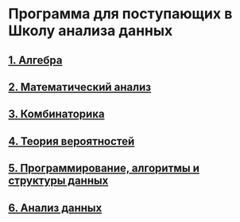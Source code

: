 # Программа для поступающих в Школу анализа данных

## [1. Алгебра](algebra.md)

## [2. Математический анализ](mathematical_analysis.md)

## [3. Комбинаторика](combinatorics.md)

## [4. Теория вероятностей](probability_theory.md)

## [5. Программирование, алгоритмы и структуры данных](programming.md)

## [6. Анализ данных](data_analysis.md)
